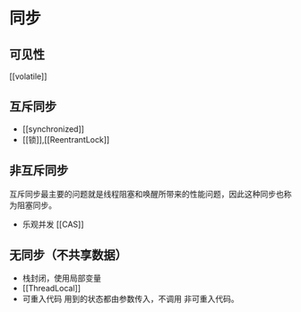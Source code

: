 # 同步
## 可见性
[[volatile]]

## 互斥同步
 - [[synchronized]]
 - [[锁]],[[ReentrantLock]]

## 非互斥同步
互斥同步最主要的问题就是线程阻塞和唤醒所带来的性能问题，因此这种同步也称为阻塞同步。
- 乐观并发 [[CAS]] 

## 无同步（不共享数据）
 - 栈封闭，使用局部变量
 - [[ThreadLocal]]
 - 可重入代码 用到的状态都由参数传入，不调用 非可重入代码。




